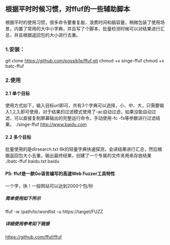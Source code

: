 ## 根据平时时候习惯，对ffuf的一些辅助脚本
根据平时的使用习惯，很多命令要重复敲，浪费时间和脑容量，稍微包装了使用场景，内置了常用的大中小字典，并且写了个脚本，批量检测时候可以对结果进行汇总，并且根据返回包的大小进行去重。

### 1.安装：
git clone https://github.com/possib1e/ffuf.git
chmod +x singe-ffuf
chmod +x batc-ffuf
### 2.使用
#### 2.1 单个目标
使用方式如下，输入目标url即可，共有3个字典可以选择，小、中、大，只需要输入1,2,3,即可使用，对于结果的过滤模式使用了-ac自动过滤，如果没能自动过滤，可以直接复制屏幕输出的完整运行命令，手动使用-fc -fs等参数进行过滤结果。
./singe-ffuf http://www.baidu.com

#### 2.2 多个目标
批量使用的是dirsearch.txt 6k的轻量字典快速探测，会讲结果进行汇总，然后根据返回包大小去重，输出最终结果，创建了一个专属的文件夹用来存放结果
./batc-ffuf baidu.txt baidu

#### PS: ffuf是一款Go语言编写的高速Web Fuzzer工具特性
一个字，快！一般网站可以达到2000个包/秒

##### 简单使用如下所示
ffuf -w /path/to/wordlist -u https://target/FUZZ

##### 详细使用参考如下链接
https://github.com/ffuf/ffuf


